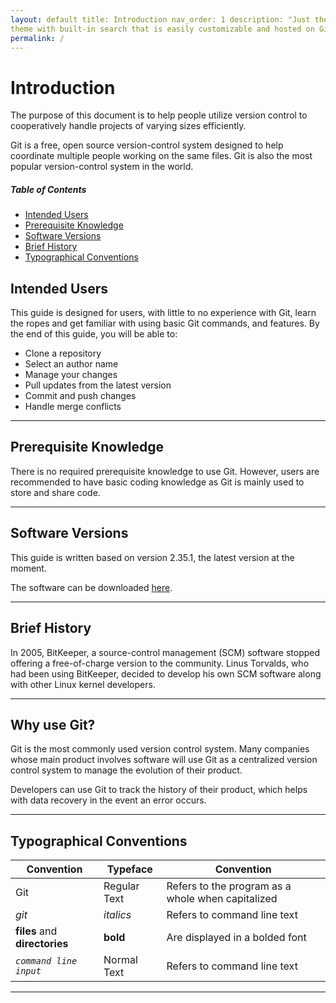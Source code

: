 ```yaml
---
layout: default title: Introduction nav_order: 1 description: "Just the Docs is a responsive Jekyll
theme with built-in search that is easily customizable and hosted on GitHub Pages."
permalink: /
---
```


# Introduction

The purpose of this document is to help people utilize version control to cooperatively handle projects of varying sizes efficiently.

Git is a free, open source version-control system designed to help coordinate multiple people working on the same files. Git is also the most popular version-control system in the world.

##### Table of Contents

- [Intended Users](#intended-users)
- [Prerequisite Knowledge](#prerequisite-knowledge)
- [Software Versions](#software-versions)
- [Brief History](#brief-history)
- [Typographical Conventions](#typographical-conventions)

## Intended Users

This guide is designed for users, with little to no experience with Git, learn the ropes and get familiar with using basic Git commands, and features. By the end of this guide, you will be able to:

* Clone a repository
* Select an author name
* Manage your changes
* Pull updates from the latest version
* Commit and push changes
* Handle merge conflicts

---

## Prerequisite Knowledge

There is no required prerequisite knowledge to use Git. However, users are recommended to have basic
coding knowledge as Git is mainly used to store and share code.

---

## Software Versions

This guide is written based on version 2.35.1, the latest version at the moment.

The software can be downloaded [here](https://git-scm.com/downloads).

---

## Brief History

In 2005, BitKeeper, a source-control management (SCM) software stopped offering a free-of-charge
version to the community. Linus Torvalds, who had been using BitKeeper, decided to develop his own
SCM software along with other Linux kernel developers.

---

## Why use Git?

Git is the most commonly used version control system. Many companies whose main product involves
software will use Git as a centralized version control system to manage the evolution of their
product.

Developers can use Git to track the history of their product, which helps with data recovery in the
event an error occurs.

---

## Typographical Conventions

| Convention                    | Typeface        | Convention                                        |
|-------------------------------|-----------------|---------------------------------------------------|
| Git                           | Regular Text    | Refers to the program as a whole when capitalized |
| <em>git<em>                   | <em>italics<em> | Refers to command line text                       |
| **files** and **directories** | **bold**        | Are displayed in a bolded font                    |
| *`command line input`*        | Normal Text     | Refers to command line text                       |


---
